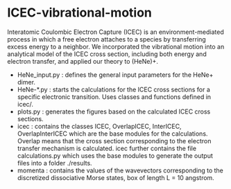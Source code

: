 # ICEC-vibrational-motion
Interatomic Coulombic Electron Capture (ICEC) is an environment-mediated process in which a free electron attaches to a species by transferring excess energy to a neighbor. 
We incorporated the vibrational motion into an analytical model of the ICEC cross section, including both energy and electron transfer, and applied our theory to (HeNe)+.

- HeNe_input.py : defines the general input parameters for the HeNe+ dimer.
- HeNe-*.py : starts the calculations for the ICEC cross sections for a specific electronic transition. Uses classes and functions defined in icec/.
- plots.py : generates the figures based on the calculated ICEC cross sections.
- icec : contains the classes ICEC, OverlapICEC, InterICEC, OverlapInterICEC which are the base modules for the calculations. Overlap means that the cross section corresponding to the electron transfer mechanism is calculated. icec further contains the file calculations.py which uses the base modules to generate the output files into a folder ./results.
- momenta : contains the values of the wavevectors corresponding to the discretized dissociative Morse states, box of length L = 10 angstrom.
